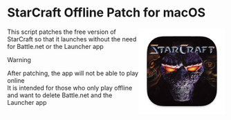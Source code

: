 # StarCraft Offline Patch for macOS
<img src="./resources/starcraft_icon.png" width="200" align="right" />
This script patches the free version of StarCraft so that it launches without the need for Battle.net or the Launcher app<br>

> [!WARNING]
> After patching, the app will not be able to play online<br>
> It is intended for those who only play offline and want to delete Battle.net and the Launcher app
